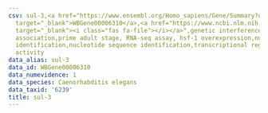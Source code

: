 ```yaml
---
csv: sul-3,<a href="https://www.ensembl.org/Homo_sapiens/Gene/Summary?db=core;g=WBGene00006310"
  target="_blank">WBGene00006310</a>,<a href="https://www.ncbi.nlm.nih.gov/pubmed/30894454"
  target="_blank"><i class="fas fa-file"></i></a>",genetic interference,functional
  association,prime adult stage, RNA-seq assay, hsf-1 overexpression,nucleotide sequence
  identification,nucleotide sequence identification,transcriptional regulation,up-regulates
  activity
data_alias: sul-3
data_id: WBGene00006310
data_numevidence: 1
data_species: Caenorhabditis elegans
data_taxid: '6239'
title: sul-3
---
```

